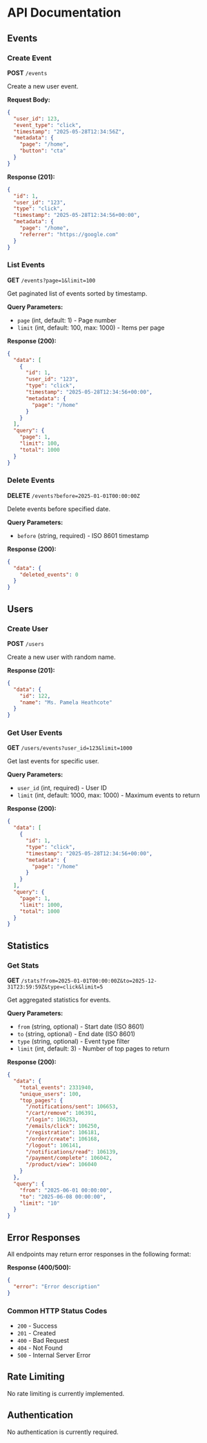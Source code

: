 # API Documentation

## Events

### Create Event

**POST** `/events`

Create a new user event.

**Request Body:**

```json
{
  "user_id": 123,
  "event_type": "click",
  "timestamp": "2025-05-28T12:34:56Z",
  "metadata": {
    "page": "/home",
    "button": "cta"
  }
}
```

**Response (201):**

```json
{
  "id": 1,
  "user_id": "123",
  "type": "click",
  "timestamp": "2025-05-28T12:34:56+00:00",
  "metadata": {
    "page": "/home",
    "referrer": "https://google.com"
  }
}
```

### List Events

**GET** `/events?page=1&limit=100`

Get paginated list of events sorted by timestamp.

**Query Parameters:**

- `page` (int, default: 1) - Page number
- `limit` (int, default: 100, max: 1000) - Items per page

**Response (200):**

```json
{
  "data": [
    {
      "id": 1,
      "user_id": "123",
      "type": "click",
      "timestamp": "2025-05-28T12:34:56+00:00",
      "metadata": {
        "page": "/home"
      }
    }
  ],
  "query": {
    "page": 1,
    "limit": 100,
    "total": 1000
  }
}
```

### Delete Events

**DELETE** `/events?before=2025-01-01T00:00:00Z`

Delete events before specified date.

**Query Parameters:**

- `before` (string, required) - ISO 8601 timestamp

**Response (200):**

```json
{
  "data": {
    "deleted_events": 0
  }
}
```

## Users

### Create User

**POST** `/users`

Create a new user with random name.

**Response (201):**

```json
{
  "data": {
    "id": 122,
    "name": "Ms. Pamela Heathcote"
  }
}
```

### Get User Events

**GET** `/users/events?user_id=123&limit=1000`

Get last events for specific user.

**Query Parameters:**

- `user_id` (int, required) - User ID
- `limit` (int, default: 1000, max: 1000) - Maximum events to return

**Response (200):**

```json
{
  "data": [
    {
      "id": 1,
      "type": "click",
      "timestamp": "2025-05-28T12:34:56+00:00",
      "metadata": {
        "page": "/home"
      }
    }
  ],
  "query": {
    "page": 1,
    "limit": 1000,
    "total": 1000
  }
}
```

## Statistics

### Get Stats

**GET** `/stats?from=2025-01-01T00:00:00Z&to=2025-12-31T23:59:59Z&type=click&limit=5`

Get aggregated statistics for events.

**Query Parameters:**

- `from` (string, optional) - Start date (ISO 8601)
- `to` (string, optional) - End date (ISO 8601)
- `type` (string, optional) - Event type filter
- `limit` (int, default: 3) - Number of top pages to return

**Response (200):**

```json
{
  "data": {
    "total_events": 2331940,
    "unique_users": 100,
    "top_pages": {
      "/notifications/sent": 106653,
      "/cart/remove": 106391,
      "/login": 106253,
      "/emails/click": 106250,
      "/registration": 106181,
      "/order/create": 106168,
      "/logout": 106141,
      "/notifications/read": 106139,
      "/payment/complete": 106042,
      "/product/view": 106040
    }
  },
  "query": {
    "from": "2025-06-01 00:00:00",
    "to": "2025-06-08 00:00:00",
    "limit": "10"
  }
}
```

## Error Responses

All endpoints may return error responses in the following format:

**Response (400/500):**

```json
{
  "error": "Error description"
}
```

### Common HTTP Status Codes

- `200` - Success
- `201` - Created
- `400` - Bad Request
- `404` - Not Found
- `500` - Internal Server Error

## Rate Limiting

No rate limiting is currently implemented.

## Authentication

No authentication is currently required.
